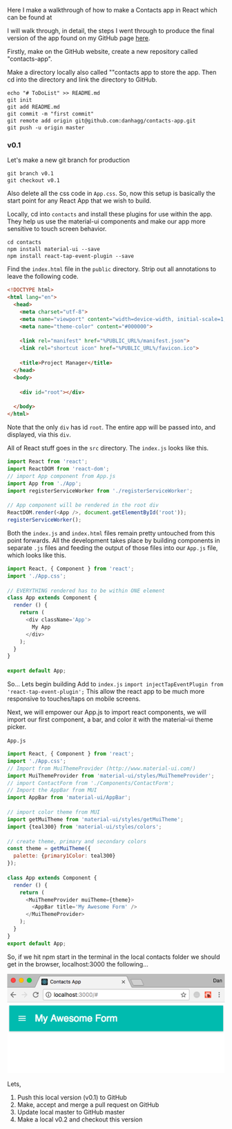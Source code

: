 Here I make a walkthrough of how to make a Contacts app in React which can be found at

I will walk through, in detail, the steps I went through to produce the final version of the app found on my GitHub page [here](https://github.com/danhagg/contacts-app).

Firstly, make on the GitHub website, create a new repository called "contacts-app".

Make a directory locally also called ""contacts app to store the app. Then cd into the directory and link the directory to GitHub.
```
echo "# ToDoList" >> README.md
git init
git add README.md
git commit -m "first commit"
git remote add origin git@github.com:danhagg/contacts-app.git
git push -u origin master
```

### v0.1
Let's make a new git branch for production
```
git branch v0.1
git checkout v0.1
```

Also delete all the css code in `App.css`. So, now this setup is basically the start point for any React App that we wish to build.

Locally, cd into `contacts` and install these plugins for use within the app. They help us use the material-ui components and make our app more sensitive to touch screen behavior.
```
cd contacts
npm install material-ui --save
npm install react-tap-event-plugin --save
```

Find the `index.html` file in the `public` directory. Strip out all annotations to leave the following code.

```html
<!DOCTYPE html>
<html lang="en">
  <head>
    <meta charset="utf-8">
    <meta name="viewport" content="width=device-width, initial-scale=1, shrink-to-fit=no">
    <meta name="theme-color" content="#000000">

    <link rel="manifest" href="%PUBLIC_URL%/manifest.json">
    <link rel="shortcut icon" href="%PUBLIC_URL%/favicon.ico">

    <title>Project Manager</title>
  </head>
  <body>

    <div id="root"></div>

  </body>
</html>
```

Note that the only `div` has id `root`. The entire app will be passed into, and displayed, via this `div`.

All of React stuff goes in the `src` directory. The `index.js` looks like this.

```js
import React from 'react';
import ReactDOM from 'react-dom';
// import App component from App.js
import App from './App';
import registerServiceWorker from './registerServiceWorker';

// App component will be rendered in the root div
ReactDOM.render(<App />, document.getElementById('root'));
registerServiceWorker();
```

Both the `index.js` and `index.html` files remain pretty untouched from this point forwards. All the development takes place by building components in separate `.js` files and feeding the output of those files into our `App.js` file, which looks like this.

```js
import React, { Component } from 'react';
import './App.css';

// EVERYTHING rendered has to be within ONE element
class App extends Component {
  render () {
    return (
      <div className='App'>
        My App
      </div>
    );
  }
}

export default App;
```

So... Lets begin building
Add to `index.js`
`import injectTapEventPlugin from 'react-tap-event-plugin';`
This allow the react app to be much more responsive to touches/taps on mobile screens.

Next, we will empower our App.js to import react components, we will import our first component, a bar, and color it with the material-ui theme picker.

`App.js`
```js
import React, { Component } from 'react';
import './App.css';
// Import from MuiThemeProvider (http://www.material-ui.com/)
import MuiThemeProvider from 'material-ui/styles/MuiThemeProvider';
// import ContactForm from './Components/ContactForm';
// Import the AppBar from MUI
import AppBar from 'material-ui/AppBar';

// import color theme from MUI
import getMuiTheme from 'material-ui/styles/getMuiTheme';
import {teal300} from 'material-ui/styles/colors';

// create theme, primary and secondary colors
const theme = getMuiTheme({
  palette: {primary1Color: teal300}
});

class App extends Component {
  render () {
    return (
      <MuiThemeProvider muiTheme={theme}>
        <AppBar title='My Awesome Form' />
      </MuiThemeProvider>
    );
  }
}
export default App;
```
So, if we hit npm start in the terminal in the local contacts folder we should get in the browser, localhost:3000 the following...

![image](readme_images/img_1.png)

Lets,
1. Push this local version (v0.1) to GitHub
2. Make, accept and merge a pull request on GitHub
3. Update local master to GitHub master
4. Make a local v0.2 and checkout this version

```

```
